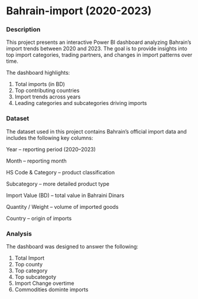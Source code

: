 # Bahrain-import (2020-2023)


### Description

This project presents an interactive Power BI dashboard analyzing Bahrain’s import trends between 2020 and 2023.
The goal is to provide insights into top import categories, trading partners, and changes in import patterns over time.

The dashboard highlights:

1. Total imports (in BD)
2. Top contributing countries
3. Import trends across years
4. Leading categories and subcategories driving imports



### Dataset

The dataset used in this project contains Bahrain’s official import data and includes the following key columns:

Year – reporting period (2020–2023)

Month – reporting month

HS Code & Category – product classification 

Subcategory – more detailed product type 

Import Value (BD) – total value in Bahraini Dinars

Quantity / Weight – volume of imported goods

Country – origin of imports


### Analysis
The dashboard was designed to answer the following:
1. Total Import
2. Top county
3. Top category
4. Top subcategoty
5. Import Change overtime
6. Commodities dominte imports


